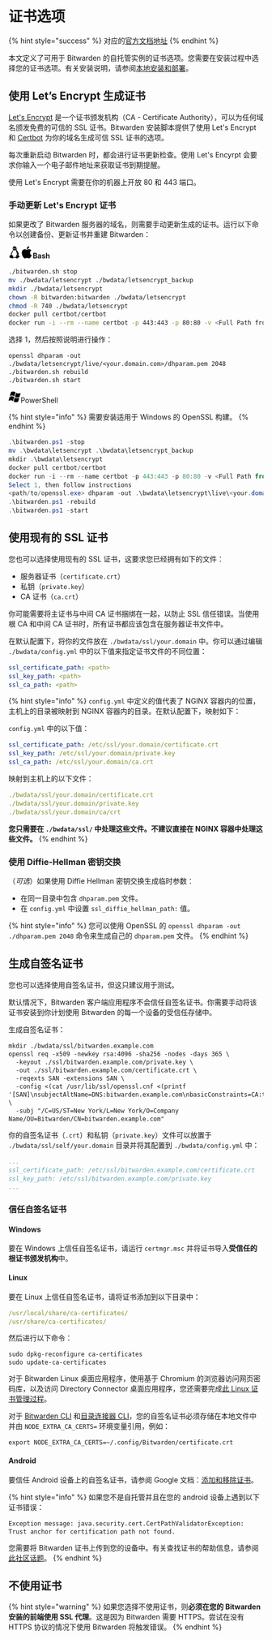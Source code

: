 # 证书选项

{% hint style="success" %}
对应的[官方文档地址](https://bitwarden.com/help/article/certificates/)
{% endhint %}

本文定义了可用于 Bitwarden 的自托管实例的证书选项。您需要在安装过程中选择您的证书选项。有关安装说明，请参阅[本地安装和部署](install-deploy-guides/install-and-deploy-linux.md)。

## 使用 Let’s Encrypt 生成证书 <a href="#generate-a-certificate-with-lets-encrypt" id="generate-a-certificate-with-lets-encrypt"></a>

[Let's Encrypt](https://letsencrypt.org/how-it-works/) 是一个证书颁发机构（CA - Certificate Authority），可以为任何域名颁发免费的可信的 SSL 证书。Bitwarden 安装脚本提供了使用 Let's Encrypt 和 [Certbot](https://certbot.eff.org/) 为你的域名生成可信 SSL 证书的选项。

每次重新启动 Bitwarden 时，都会进行证书更新检查。使用 Let's Encyrpt 会要求你输入一个电子邮件地址来获取证书到期提醒。

使用 Let's Encrypt 需要在你的机器上开放 80 和 443 端口。

### 手动更新 Let's Encrypt 证书 <a href="#manually-update-a-lets-encrypt-certificate" id="manually-update-a-lets-encrypt-certificate"></a>

如果更改了 Bitwarden 服务器的域名，则需要手动更新生成的证书。运行以下命令以创建备份、更新证书并重建 Bitwarden：

<img src="../.gitbook/assets/linux-24.png" alt="" data-size="line"><img src="../.gitbook/assets/apple-24.png" alt="" data-size="line">**Bash**

```bash
./bitwarden.sh stop
mv ./bwdata/letsencrypt ./bwdata/letsencrypt_backup
mkdir ./bwdata/letsencrypt
chown -R bitwarden:bitwarden ./bwdata/letsencrypt
chmod -R 740 ./bwdata/letsencrypt
docker pull certbot/certbot
docker run -i --rm --name certbot -p 443:443 -p 80:80 -v <Full Path from / >/bwdata/letsencrypt:/etc/letsencrypt/ certbot/certbot certonly --email <user@email.com> --logs-dir /etc/letsencrypt/logs
```

选择 1，然后按照说明进行操作：

```shell
openssl dhparam -out ./bwdata/letsencrypt/live/<your.domain.com>/dhparam.pem 2048
./bitwarden.sh rebuild
./bitwarden.sh start
```

<img src="../.gitbook/assets/os-windows-24.png" alt="" data-size="line">PowerShell

{% hint style="info" %}
需要安装适用于 Windows 的 OpenSSL 构建。
{% endhint %}

```powershell
.\bitwarden.ps1 -stop
mv .\bwdata\letsencrypt .\bwdata\letsencrypt_backup
mkdir .\bwdata\letsencrypt
docker pull certbot/certbot
docker run -i --rm --name certbot -p 443:443 -p 80:80 -v <Full Path from \ >\bwdata\letsencrypt\:/etc/letsencrypt/ certbot/certbot certonly --email <user@email.com> --logs-dir /etc/letsencrypt/logs
Select 1, then follow instructions
<path/to/openssl.exe> dhparam -out .\bwdata\letsencrypt\live\<your.domain.com>\dhparam.pem 2048
.\bitwarden.ps1 -rebuild
.\bitwarden.ps1 -start
```

## 使用现有的 SSL 证书 <a href="#use-an-existing-ssl-certificate" id="use-an-existing-ssl-certificate"></a>

您也可以选择使用现有的 SSL 证书，这要求您已经拥有如下的文件：

* 服务器证书（`certificate.crt`）
* 私钥（`private.key`）
* CA 证书（`ca.crt`）

你可能需要将主证书与中间 CA 证书捆绑在一起，以防止 SSL 信任错误。当使用根 CA 和中间 CA 证书时，所有证书都应该包含在服务器证书文件中。

在默认配置下，将你的文件放在 `./bwdata/ssl/your.domain` 中。你可以通过编辑 `./bwdata/config.yml` 中的以下值来指定证书文件的不同位置：

```yaml
ssl_certificate_path: <path>
ssl_key_path: <path>
ssl_ca_path: <path>
```

{% hint style="info" %}
`config.yml` 中定义的值代表了 NGINX 容器内的位置，主机上的目录被映射到 NGINX 容器内的目录。在默认配置下，映射如下：

`config.yml` 中的以下值：

```yaml
ssl_certificate_path: /etc/ssl/your.domain/certificate.crt
ssl_key_path: /etc/ssl/your.domain/private.key
ssl_ca_path: /etc/ssl/your.domain/ca.crt
```

映射到主机上的以下文件：

```yaml
./bwdata/ssl/your.domain/certificate.crt
./bwdata/ssl/your.domain/private.key
./bwdata/ssl/your.domain/ca/crt
```

**您只需要在 `./bwdata/ssl/` 中处理这些文件。不建议直接在 NGINX 容器中处理这些文件。**
{% endhint %}

### 使用 Diffie-Hellman 密钥交换 <a href="#using-diffie-hellman-key-exchange" id="using-diffie-hellman-key-exchange"></a>

（_可选_）如果使用 Diffie Hellman 密钥交换生成临时参数：

* 在同一目录中包含 `dhparam.pem` 文件。
* 在 `config.yml` 中设置 `ssl_diffie_hellman_path:` 值。

{% hint style="info" %}
您可以使用 OpenSSL 的 `openssl dhparam -out ./dhparam.pem 2048` 命令来生成自己的 `dhparam.pem` 文件。
{% endhint %}

## 生成自签名证书 <a href="#generate-a-self-signed-certificate" id="generate-a-self-signed-certificate"></a>

您也可以选择使用自签名证书，但这只建议用于测试。

默认情况下，Bitwarden 客户端应用程序不会信任自签名证书。你需要手动将该证书安装到你计划使用 Bitwarden 的每一个设备的受信任存储中。

生成自签名证书：

```shell
mkdir ./bwdata/ssl/bitwarden.example.com
openssl req -x509 -newkey rsa:4096 -sha256 -nodes -days 365 \
  -keyout ./ssl/bitwarden.example.com/private.key \
  -out ./ssl/bitwarden.example.com/certificate.crt \
  -reqexts SAN -extensions SAN \
  -config <(cat /usr/lib/ssl/openssl.cnf <(printf '[SAN]\nsubjectAltName=DNS:bitwarden.example.com\nbasicConstraints=CA:true')) \
  -subj "/C=US/ST=New York/L=New York/O=Company Name/OU=Bitwarden/CN=bitwarden.example.com"
```

你的自签名证书（`.crt`）和私钥（`private.key`）文件可以放置于 `./bwdata/ssl/self/your.domain` 目录并将其配置到 `./bwdata/config.yml` 中：

```yaml
...
ssl_certificate_path: /etc/ssl/bitwarden.example.com/certificate.crt
ssl_key_path: /etc/ssl/bitwarden.example.com/private.key
...
```

### 信任自签名证书 <a href="#trust-a-self-signed-certificate" id="trust-a-self-signed-certificate"></a>

#### Windows

要在 Windows 上信任自签名证书，请运行 `certmgr.msc` 并将证书导入**受信任的根证书颁发机构**中。

#### Linux

要在 Linux 上信任自签名证书，请将证书添加到以下目录中：

```yaml
/usr/local/share/ca-certificates/
/usr/share/ca-certificates/
```

然后进行以下命令：

```shell
sudo dpkg-reconfigure ca-certificates
sudo update-ca-certificates
```

对于 Bitwarden Linux 桌面应用程序，使用基于 Chromium 的浏览器访问网页密码库，以及访问 Directory Connector 桌面应用程序，您还需要完成[此 Linux 证书管理过程](https://chromium.googlesource.com/chromium/src/+/refs/heads/master/docs/linux/cert\_management.md)。

对于 [Bitwarden CLI](../password-manager/getting-started/bitwarden-cli.md) 和[目录连接器 CLI](../admin-console/user-management/directory-connector/directory-connector-cli.md)，您的自签名证书必须存储在本地文件中并由 `NODE_EXTRA_CA_CERTS=` 环境变量引用，例如：

```shell
export NODE_EXTRA_CA_CERTS=~/.config/Bitwarden/certificate.crt
```

#### Android

要信任 Android 设备上的自签名证书，请参阅 Google 文档：[添加和移除证书](https://support.google.com/pixelphone/answer/2844832?hl=zh-Hans)。

{% hint style="info" %}
如果您不是自托管并且在您的 android 设备上遇到以下证书错误：

```
Exception message: java.security.cert.CertPathValidatorException: Trust anchor for certification path not found.
```

您需要将 Bitwarden 证书上传到您的设备中。有关查找证书的帮助信息，请参阅[此社区话题](https://community.bitwarden.com/t/android-client-login-bitwarden-https-cert-problem/12132)。
{% endhint %}

## 不使用证书 <a href="#use-no-certificate" id="use-no-certificate"></a>

{% hint style="warning" %}
如果您选择不使用证书，则**必须在您的 Bitwarden 安装的前端使用 SSL 代理**。这是因为 Bitwarden 需要 HTTPS。尝试在没有 HTTPS 协议的情况下使用 Bitwarden 将触发错误。
{% endhint %}
